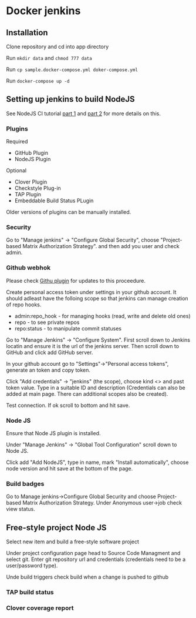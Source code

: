 Docker jenkins
===============

## Installation

Clone repository and cd into app directory

Run `mkdir data` and `chmod 777 data`

Run `cp sample.docker-compose.yml doker-compose.yml`

Run `docker-compose up -d` 

## Setting up jenkins to build NodeJS
See NodeJS CI tutorial [part 1](https://strongloop.com/strongblog/roll-your-own-node-js-ci-server-with-jenkins-part-1/) and [part 2](https://strongloop.com/strongblog/roll-your-own-node-js-ci-server-with-jenkins-part-2/) 
for more details on this. 

### Plugins 

Required
* GitHub  Plugin
* NodeJS Plugin

Optional
* Clover Plugin
* Checkstyle Plug-in
* TAP Plugin
* Embeddable Build Status PLugin

Older versions of plugins can be manually installed.

### Security
Go to "Manage jenkins" -> "Configure Global Security", choose "Project-based Matrix Authorization Strategy".
and then add you user and check admin.

### Github webhok
Please check [Githu plugin](https://wiki.jenkins-ci.org/display/JENKINS/GitHub+plugin) for 
updates to this proceedure.

Create personal access token under settings in your github account. It
should adleast have the folloing scope so that jenkins can manage creation
of repo hooks.
* admin:repo_hook - for managing hooks (read, write and delete old ones)
* repo - to see private repos
* repo:status - to manipulate commit statuses


Go to "Manage Jenkins" -> "Configure System". First scroll down to Jenkins locatin and ensure it is the url of the
jenkins server. Then scroll down to GitHub and click add GitHub server. 

In your github account go to "Settings"->"Personal access tokens", generate an token and copy token.

Click "Add credentials" -> "jenkins" (the scope), choose kind  <<sercet text>> and past token value. Type in
a suitable ID and description (Credentials can also be 
added at main page. There can additional scopes also be created).

Test connection. If ok scroll to bottom and hit save.    

### Node JS
Ensure that Node JS plugin is installed.

Under "Manage Jenkins" -> "Global Tool Configuration" scroll down to Node JS.

Click add "Add NodeJS", type in name, mark "Install automatically", choose node version and hit save
at the bottom of the page.

### Build badges
Go to Manage jenkins->Configure Global Security and choose Project-based Matrix Authorization Strategy.
Under Anonymous user->job check view status.
  
## Free-style project Node JS
Select new item and build a free-style software project

Under project configuration page head to Source Code Managment and select git. Enter git
repository url and credentials (credentials need to be a user/password type).

Unde build triggers check build when a change is pushed to github

### TAP build status

### Clover coverage report
